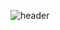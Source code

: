 ![header](https://capsule-render.vercel.app/api?type=blur&height=300&color=gradient&customColorList=0,2,2,2,2,3&text=Hi!%20I'm%20abluehour&fontColor=d6ace6&fontAlignY=50&descAlignY=65&fontSize=60)
